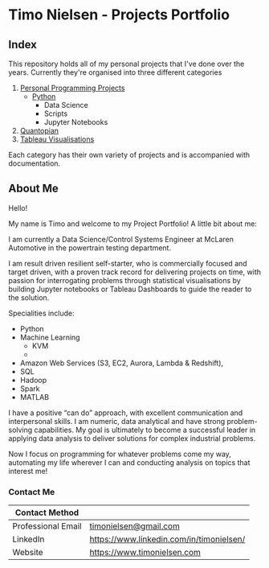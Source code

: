 # Timo Nielsen - Projects Portfolio

## Index

This repository holds all of my personal projects that I've done over the years. Currently they're organised into three different categories

1. [Personal Programming Projects](https://github.com/tnielsen99/Projects/)
    - [Python](https://github.com/tnielsen99/Projects/tree/master/Python)
      - Data Science
      - Scripts
      - Jupyter Notebooks
2. [Quantopian](https://github.com/tnielsen99/Projects/tree/master/Website%20Dev)
3. [Tableau Visualisations](https://github.com/tnielsen99/Projects/tree/master/Tableau%20Visualisations)

Each category has their own variety of projects and is accompanied with documentation. 

## About Me

Hello! 

My name is Timo and welcome to my Project Portfolio! A little bit about me:

I am currently a Data Science/Control Systems Engineer at McLaren Automotive in the powertrain testing department.

I am result driven resilient self-starter, who is commercially focused and target driven, with a proven track record for delivering projects on time, with passion for interrogating problems through statistical visualisations by building Jupyter notebooks or Tableau Dashboards to guide the reader to the solution.

Specialities include: 
 - Python 
 - Machine Learning
    - KVM
    - 
 - Amazon Web Services (S3, EC2, Aurora, Lambda & Redshift), 
 - SQL 
 - Hadoop 
 - Spark 
 - MATLAB

I have a positive “can do” approach, with excellent communication and interpersonal skills. I am numeric, data analytical and have strong problem-solving capabilities. My goal is ultimately to become a successful leader in applying data analysis to deliver solutions for complex industrial problems. 

Now I focus on programming for whatever problems come my way, automating my life wherever I can and conducting analysis on topics that interest me!

### Contact Me

| Contact Method |  |
| --- | --- |
| Professional Email | timonielsen@gmail.com |
| LinkedIn | https://www.linkedin.com/in/timonielsen/ |
| Website | https://www.timonielsen.com |
